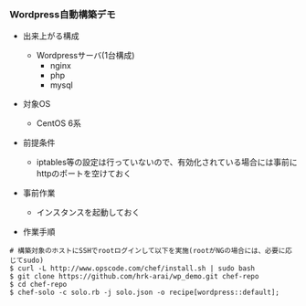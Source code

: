 ### Wordpress自動構築デモ

* 出来上がる構成
  - Wordpressサーバ(1台構成)
    * nginx
    * php
    * mysql

* 対象OS
  - CentOS 6系

* 前提条件
  - iptables等の設定は行っていないので、有効化されている場合には事前にhttpのポートを空けておく

* 事前作業
  - インスタンスを起動しておく

* 作業手順

```
# 構築対象のホストにSSHでrootログインして以下を実施(rootがNGの場合には、必要に応じてsudo)
$ curl -L http://www.opscode.com/chef/install.sh | sudo bash
$ git clone https://github.com/hrk-arai/wp_demo.git chef-repo
$ cd chef-repo
$ chef-solo -c solo.rb -j solo.json -o recipe[wordpress::default];
```
